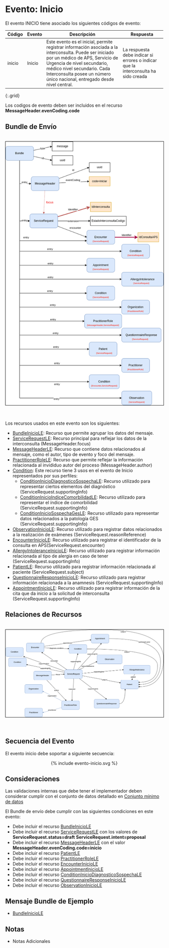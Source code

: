 # Evento: Inicio

El evento INICIO tiene asociado los siguientes códigos de evento: 


| Código | Evento| Descripción | Respuesta |
|--------|----|-----|---|
| inicio | Inicio | Este evento es el inicial, permite registrar información asociada a la interconsulta. Puede ser iniciado por un médico de APS, Servicio de Urgencia de nivel secundario, médico nivel secundario. Cada Interconsulta posee un número único nacional, entregado desde nivel central. | La respuesta debe indicar si errores o indicar que la interconsulta ha sido creada |
{:.grid}

Los codigos de evento deben ser incluidos en el recurso **MessageHeader.evenCoding.code**



## Bundle de Envío

<br>
<div align="center" >
  <img  style="border: 1px solid; color: black;" src="inicio-evento.png"> 
  <p></p>
</div>
<br>

Los recursos usados en este evento son los siguientes:

* [BundleInicioLE](StructureDefinition-BundleInicioLE.html): Recurso que permite agrupar los datos del mensaje.
* [ServiceRequestLE](StructureDefinition-ServiceRequestLE.html): Recurso principal para reflejar los datos de la interconsulta (MessageHeader.focus)
* [MessageHeaderLE](StructureDefinition-MessageHeaderLE.html): Recurso que contiene datos relacionados al mensaje, como el autor, tipo de evento y foco del mensaje.
* [PractitionerRoleLE](StructureDefinition-PractitionerRoleLE.html): Recurso que permite reflejar la información relacionada al invididuo autor del proceso (MessageHeader.author)
* [Condition](https://www.hl7.org/FHIR/condition.html): Este recurso tiene 3 usos en el evento de Inicio representados por sus perfiles:
  * [ConditionInicioDiagnosticoSospechaLE](StructureDefinition-ConditionInicioDiagnosticoSospechaLE.html): Recurso utilizado para representar ciertos elementos del diagnóstico (ServiceRequest.supportingInfo)
  * [ConditionInicioIndiceComorbilidadLE](StructureDefinition-ConditionInicioIndiceComorbilidadLE.html): Recurso utilizado para representar el índice de comorbilidad (ServiceRequest.supportingInfo)
  * [ConditionInicioSospechaGesLE](StructureDefinition-ConditionInicioSospechaGesLE.html): Recurso utilizado para representar datos relacionados a la patología GES (ServiceRequest.supportingInfo)
* [ObservationInicioLE](StructureDefinition-ObservationInicioLE.html): Recurso utilizado para registrar datos relacionados a la realización de exámenes (ServiceRequest.reasonReference)
* [EncounterInicioLE](StructureDefinition-EncounterInicioLE.html): Recurso utilizado para registrar el identificador de la consulta en APS(ServiceRequest.encounter)
* [AllergyIntoleranceInicioLE](StructureDefinition-AllergyIntoleranceInicioLE.html): Recurso utilizado para registrar información relacionada al tipo de alergia en caso de tener (ServiceRequest.supportingInfo)
* [PatientLE](StructureDefinition-PatientLE.html): Recurso utilizado para registrar información relacionada al paciente (ServiceRequest.subject)
* [QuestionnaireResponseInicioLE](StructureDefinition-QuestionnaireResponseInicioLE.html): Recurso utilizado para registrar información relacionada a la anamnesis (ServiceRequest.supportingInfo)
* [AppointmentInicioLE](StructureDefinition-AppointmentInicioLE.html): Recurso utilizado para registrar información de la cita que da inicio a la solicitud de interconsulta (ServiceRequest.supportingInfo)

## Relaciones de Recursos

<br>
<div align="center" >
  <img  style="border: 1px solid; color: black;" src="inicio-recursos.png"> 
  <p></p>
</div>
<br>

## Secuencia del Evento

El evento inicio debe soportar a siguiente secuencia:
<div align="center" >
{% include evento-inicio.svg %}
</div>


## Consideraciones

Las validaciones internas que debe tener el implementador deben considerar cumplir con el conjunto de datos detallado en [Conjunto mínimo de datos](http://link)

El Bundle de envío debe cumplir con las siguientes condiciones en este evento:

* Debe incluir el recurso [BundleInicioLE](StructureDefinition-BundleInicioLE.html)
* Debe incluir el recurso [ServiceRequestLE](StructureDefinition-ServiceRequestLE.html) con los valores de **ServiceRequest.status=draft** **ServiceRequest.intent=proposal** 
* Debe incluir el recurso [MessageHeaderLE](StructureDefinition-MessageHeaderLE.html) con el valor **MessageHeader.evenCoding.code=inicio** 
* Debe incluir el recurso [PatientLE](StructureDefinition-PatientLE.html)
* Debe incluir el recurso [PractitionerRoleLE](StructureDefinition-PractitionerRoleLE.html)
* Debe incluir el recurso [EncounterInicioLE](StructureDefinition-EncounterInicioLE.html)
* Debe incluir el recurso [AppointmentInicioLE](StructureDefinition-AppointmentInicioLE.html)
* Debe incluir el recurso [ConditionInicioDiagnosticoSospechaLE](StructureDefinition-ConditionInicioDiagnosticoSospechaLE.html)
* Debe incluir el recurso [QuestionnaireResponseInicioLE](StructureDefinition-QuestionnaireResponseInicioLE.html)
* Debe incluir el recurso [ObservationInicioLE](StructureDefinition-ObservationInicioLE.html)


## Mensaje Bundle de Ejemplo

* [BundleInicioLE](Bundle-EjemploBundle.html)

## Notas

* Notas Adicionales






